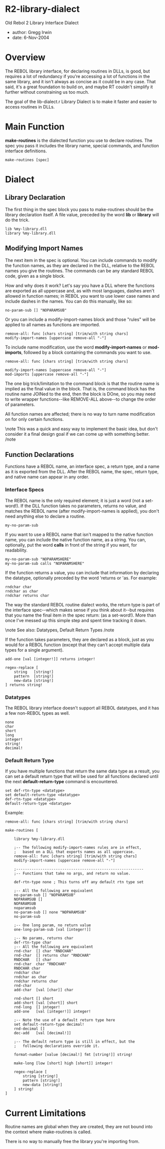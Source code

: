 # R2-library-dialect

Old Rebol 2 Library Interface Dialect

- author: Gregg Irwin
- date:   6-Nov-2004
    
# Overview

The REBOL library interface, for declaring routines in DLLs,
is good, but requires a lot of redundancy if you're accessing
a lot of functions in the same library, and it isn't always
as concise as it could be in any case. That said, it's a great
foundation to build on, and maybe RT couldn't simplify it
further without constraining us too much.

The goal of the lib-dialect.r Library Dialect is to make it
faster and easier to access routines in DLLs.


# Main Function

<b>make-routines</b> is the dialected function you use to declare
routines. The spec you pass it includes the library name,
special commands, and function interface definitions.

    make-routines [spec]


# Dialect


## Library Declaration

The first thing in the spec block you pass to make-routines
should be the library declaration itself. A file value,
preceded by the word <b>lib</b> or <b>library</b> will do the trick.

    lib %my-library.dll
    library %my-library.dll


## Modifying Import Names

The next item in the spec is optional. You can include commands
to modify the function names, as they are declared in the DLL,
relative to the REBOL names you give the routines. The commands
can be any standard REBOL code, given as a single block.

How and why does it work? Let's say you have a DLL where the
functions are exported as all uppercase and, as with most
languages, dashes aren't allowed in function names; in REBOL
you want to use lower case names and include dashes in the names.
You can do this manually, like so:

    no-param-sub [] "NOPARAMSUB"

Or you can include a modify-import-names block and those "rules"
will be applied to all names as functions are imported.

    remove-all: func [chars string] [trim/with string chars]
    modify-import-names [uppercase remove-all "-"]

To include name modification, use the word <b>modify-import-names</b>
or <b>mod-imports</b>, followed by a block containing the commands
you want to use.

    remove-all: func [chars string] [trim/with string chars]

    modify-import-names [uppercase remove-all "-"]
    mod-imports [uppercase remove-all "-"]

The one big trick/limitation to the command block is that the
routine name is implied as the final value in the block. That 
is, the command block has the routine name JOINed to the end, 
then the block is DOne, so you may need to write wrapper 
functions--like REMOVE-ALL above--to change the order of 
parameters.

All function names are affected; there is no way to turn name
modification on for only certain functions.

\note
    This was a quick and easy way to implement the basic
    idea, but don't consider it a final design goal if we
    can come up with something better.
/note


## Function Declarations

Functions have a REBOL name, an interface spec, a return type,
and a name as it is exported from the DLL. After the REBOL name,
the spec, return type, and native name can appear in any order.


### Interface Specs

The REBOL name is the only required element; it is just a word
(not a set-word!). If the DLL function takes no parameters,
returns no value, and matches the REBOL name (after
modify-import-names is applied), you don't need anything else to
declare a routine.

    my-no-param-sub

If you want to use a REBOL name that isn't mapped to the native
function name, you can include the native function name, as a
string. You can, optionally, put the word <b>calls</b> in front
of the string if you want, for readability.

    my-no-param-sub "NOPARAMSHERE"
    my-no-param-sub calls "NOPARAMSHERE"

If the function returns a value, you can include that information
by declaring the datatype, optionally preceded by the word 'returns
or 'as. For example:

    rndchar char
    rndchar as char
    rndchar returns char

The way the standard REBOL routine dialect works, the return
type is part of the interface spec--which makes sense if you
think about it--but requires that you name the final item in
the spec return: (as a set-word!). More than once I've messed
up this simple step and spent time tracking it down.

\note
    See also: Datatypes, Default Return Types
/note

If the function takes parameters, they are declared as a block,
just as you would for a REBOL function (except that they can't
accept multiple data types for a single argument).

    add-one [val [integer!]] returns integer!

    regex-replace [
        string   [string!]
        pattern  [string!]
        new-data [string!]
    ] returns string!


### Datatypes

The REBOL library interface doesn't support all REBOL datatypes,
and it has a few non-REBOL types as well.

    none
    char
    short
    long
    integer!
    string!
    decimal!


### Default Return Type

If you have multiple functions that return the same data type
as a result, you can set a default return type that will be
used for all functions declared until the next <b>default-return-type</b>
command is encountered.

    set def-rtn-type <datatype>
    set default-return-type <datatype>
    def-rtn-type <datatype>
    default-return-type <datatype>


Example:

    remove-all: func [chars string] [trim/with string chars]

    make-routines [

        library %my-library.dll

        ;-- The following modify-import-names rules are in effect,
        ;   based on a DLL that exports names as all uppercase.
        remove-all: func [chars string] [trim/with string chars]
        modify-import-names [uppercase remove-all "-"]

        ;----------------------------------------------------------
        ;-- Functions that take no args, and return no value.

        def-rtn-type none ; This turns off any default rtn type set

        ;-- All the following are equivalent
        no-param-sub [] "NOPARAMSUB"
        NOPARAMSUB []
        NOPARAMSUB
        noparamsub
        no-param-sub [] none "NOPARAMSUB"
        no-param-sub

        ;-- One long param, no return value
        one-long-param-sub [val [integer!]]

        ;-- No params, returns char
        def-rtn-type char
        ;-- All the following are equivalent
        rnd-char  [] char "RNDCHAR"
        rnd-char  [] returns char "RNDCHAR"
        RNDCHAR   [] char
        rnd-char  char "RNDCHAR"
        RNDCHAR char
        rndchar char
        rndchar as char
        rndchar returns char
        rnd-char
        add-char  [val [char]] char

        rnd-short [] short
        add-short [val [short]] short
        rnd-long  [] integer!
        add-one   [val [integer!]] integer!

        ;-- Note the use of a default return type here
        set default-return-type decimal!
        rnd-decimal []
        dec-add   [val [decimal!]]

        ;-- The default return type is still in effect, but the
        ;   following declarations override it.

        format-number [value [decimal!] fmt [string!]] string!

        make-long [low [short] high [short]] integer!

        regex-replace [
            string [string!]
            pattern [string!]
            new-data [string!]
        ] string!
    ]

# Current Limitations

Routine names are global when they are created, they are not
bound into the context where make-routines is called.

There is no way to manually free the library you're importing
from.
